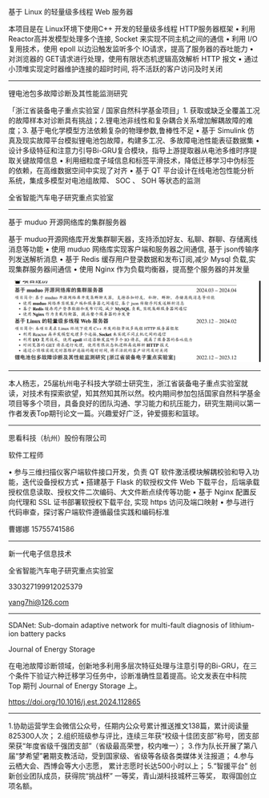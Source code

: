 基于 Linux 的轻量级多线程 Web 服务器

本项目是在 Linux环境下使用C++ 开发的轻量级多线程 HTTP服务器框架
• 利用 Reactor高并发模型处理多个连接, Socket 来实现不同主机之间的通信
• 利用 I/O 复用技术，使用 epoll 以边沿触发监听多个 IO请求，提高了服务器的吞吐能力
• 对浏览器的 GET请求进行处理，使用有限状态机逻辑高效解析 HTTP 报文
• 通过小顶堆实现定时器维护连接的超时时间, 将不活跃的客户访问及时关闭

---

锂电池包多故障诊断及其性能监测研究

「浙江省装备电子重点实验室 / 国家自然科学基金项目」1. 获取或缺乏全覆盖工况的故障样本对诊断具有挑战；2.锂电池非线性和复杂耦合关系增加解耦故障的难度；3. 基于电化学模型方法依赖复杂的物理参数,鲁棒性不足
• 基于 Simulink 仿真及现实故障平台模拟锂电池包故障，构建多工况、多故障电池性能表征数据集
• 设计多级特征和注意力引导Bi-GRU复合模块，指导上游提取器从电池多维时序提取关键故障信息
• 利用细粒度子域信息和标签平滑技术，降低迁移学习中伪标签的依赖，在高维数据空间中实现了对齐
• 基于 QT 平台设计在线电池包性能分析系统，集成多模型对电池组故障、 SOC 、 SOH 等状态的监测

全省智能汽车电子研究重点实验室

---

基于 muduo 开源网络库的集群服务器

基于 muduo开源网络库开发集群聊天器，支持添加好友、私聊、群聊、存储离线消息等功能
• 使用 muduo 网络库实现客户端和服务器之间通信, 基于 json传输序列发送解析消息
• 基于 Redis 缓存用户登录数据和发布订阅,减少 Mysql 负载,实现集群服务器间通信
• 使用 Nginx 作为负载均衡器，提高整个服务器的并发量

![image-20240910230001636](.\typora_photo\简历\image-20240910230001636.png)

---

本人杨志，25届杭州电子科技大学硕士研究生，浙江省装备电子重点实验室就读，对技术有探索欲望，知其然知其所以然。校内期间参加包括国家自然科学基金项目等多个项目，具备良好的团队沟通、学习能力和抗压能力，研究生期间以第一作者发表Top期刊论文一篇。兴趣爱好广泛，钟爱摄影和篮球。

---

思看科技（杭州）股份有限公司

软件工程师

• 参与三维扫描仪客户端软件接口开发，负责 QT 软件激活模块解耦校验和导入功能，迭代设备授权方式
• 搭建基于 Flask 的软授权文件 Web 下载平台，后端承载授权信息读取、授权文件二次编码、大文件断点续传等功能
• 基于 Nginx 配置反向代理和 SSL 证书部署软授权下载平台, 实现 https 访问及端口映射
• 参与进行代码审查，探讨客户端软件遵循最佳实践和编码标准

曹娜娜 15755741586

---

新一代电子信息技术

全省智能汽车电子研究重点实验室

330327199912025379

yang7hi@126.com

---

SDANet: Sub-domain adaptive network for multi-fault diagnosis of lithium-ion battery packs

Journal of Energy Storage

在电池故障诊断领域，创新地多利用多层次特征处理与注意引导的Bi-GRU，在三个条件下验证六种迁移学习任务中，诊断准确性显着提高。论文发表在中科院 Top 期刊 Journal of Energy Storage 上。

https://doi.org/10.1016/j.est.2024.112865

---

1.协助运营学生会微信公众号，任期内公众号累计推送推文138篇，累计阅读量825300人次； 2.组织班级参与评比，连续三年获“校级十佳团支部”称号，团支部荣获“年度省级千强团支部”（省级最高荣誉，校内唯⼀）； 3.作为队长开展了第八届“梦希望”暑期支教活动，受到国家级、省级等各级各类媒体关注报道； 4.参与云栖⼤会、西博会等⼤小志愿， 累计志愿时长达500小时以上； 5.“智援平台” 创新创业团队成员，获得院“挑战杯” ⼀等奖，青山湖科技城杯三等奖， 取得国创立项名额。  
